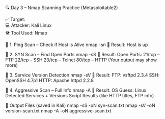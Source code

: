  🔍 Day 3 – Nmap Scanning Practice (Metasploitable2)

 ✅ Target: <Your Metasploitable IP>  
 💻 Attacker: Kali Linux  
 🛠️ Tool Used: Nmap  

 🔹 1. Ping Scan – Check if Host is Alive
nmap -sn <Your Metasploitable IP>
📝 Result: Host is up

🔹 2. SYN Scan – Find Open Ports
nmap -sS <Your Metasploitable IP>
📝 Result:
Open Ports:
21/tcp – FTP
22/tcp – SSH
23/tcp – Telnet
80/tcp – HTTP
(Your output may show more)

🔹 3. Service Version Detection
nmap -sV <Your Metasploitable IP>
📝 Result:
FTP: vsftpd 2.3.4
SSH: OpenSSH 4.7p1
HTTP: Apache httpd 2.2.8

🔹 4. Aggressive Scan – Full Info
nmap -A <Your Metasploitable IP>
📝 Result:
OS Guess: Linux
Detected Services + Versions
Script Results (like HTTP titles, FTP info)

📁 Output Files (saved in Kali)
nmap -sS -oN syn-scan.txt <Your Metasploitable IP>
nmap -sV -oN version-scan.txt <Your Metasploitable IP>
nmap -A  -oN aggressive-scan.txt <Your Metasploitable IP>
